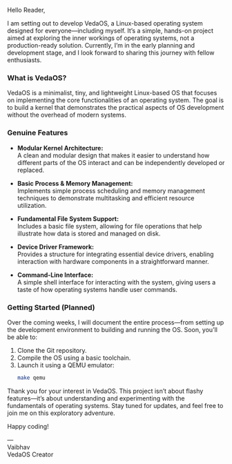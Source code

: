 Hello Reader,

I am setting out to develop VedaOS, a Linux-based operating system designed for everyone—including myself. It’s a simple, hands-on project aimed at exploring the inner workings of operating systems, not a production-ready solution. Currently, I’m in the early planning and development stage, and I look forward to sharing this journey with fellow enthusiasts.

### What is VedaOS?

VedaOS is a minimalist, tiny, and lightweight Linux-based OS that focuses on implementing the core functionalities of an operating system. The goal is to build a kernel that demonstrates the practical aspects of OS development without the overhead of modern systems.

### Genuine Features

- **Modular Kernel Architecture:**  
  A clean and modular design that makes it easier to understand how different parts of the OS interact and can be independently developed or replaced.

- **Basic Process & Memory Management:**  
  Implements simple process scheduling and memory management techniques to demonstrate multitasking and efficient resource utilization.

- **Fundamental File System Support:**  
  Includes a basic file system, allowing for file operations that help illustrate how data is stored and managed on disk.

- **Device Driver Framework:**  
  Provides a structure for integrating essential device drivers, enabling interaction with hardware components in a straightforward manner.

- **Command-Line Interface:**  
  A simple shell interface for interacting with the system, giving users a taste of how operating systems handle user commands.

### Getting Started (Planned)

Over the coming weeks, I will document the entire process—from setting up the development environment to building and running the OS. Soon, you’ll be able to:

1. Clone the Git repository.
2. Compile the OS using a basic toolchain.
3. Launch it using a QEMU emulator:
   ```bash
   make qemu
   ```

Thank you for your interest in VedaOS. This project isn’t about flashy features—it’s about understanding and experimenting with the fundamentals of operating systems. Stay tuned for updates, and feel free to join me on this exploratory adventure.

Happy coding!

—  
Vaibhav  
VedaOS Creator